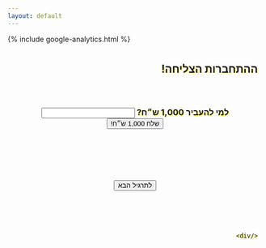 ```yaml
---
layout: default
---
```



<html lang="he">
<head>
    <meta charset="UTF-8">
    <title>ההתחברות הצליחה!</title>
    <script>
        function myFunction() {
            alert("הועבר!");
        }
        function NextTargil() {
            // window.location.href = './success?targil=' + targilurl;
            // let targilInt = parseInt(targilurl +1) 
            var url = new URL(window.location.href);
            var nextTargilInt = url.searchParams.get("nextTargilInt");
            window.location.href = './?targil=' + nextTargilInt;
        }
    </script>
</head>
<body>
    {% include google-analytics.html %}
    <div dir="rtl" style="background-image: url('./img/shtarot.png'); text-shadow: 1px 1px rgba(255, 235, 13, 0.96); padding: 9px">
        <b><h2>ההתחברות הצליחה!</h2></b>
        <center>
            <h3>
                <br><br>
                <b>למי להעביר 1,000 ש״ח?</b>
                <input type="text" id="pass" name="pass">
                <button onclick="myFunction()">שלח 1,000 ש״ח!</button>
            </h3>
            <br><br><br><br><br>
            <button onclick="NextTargil()">לתרגיל הבא</button>
            <br><br><br>
        </center>
<br><br>

    </div>
</body>
</html>
